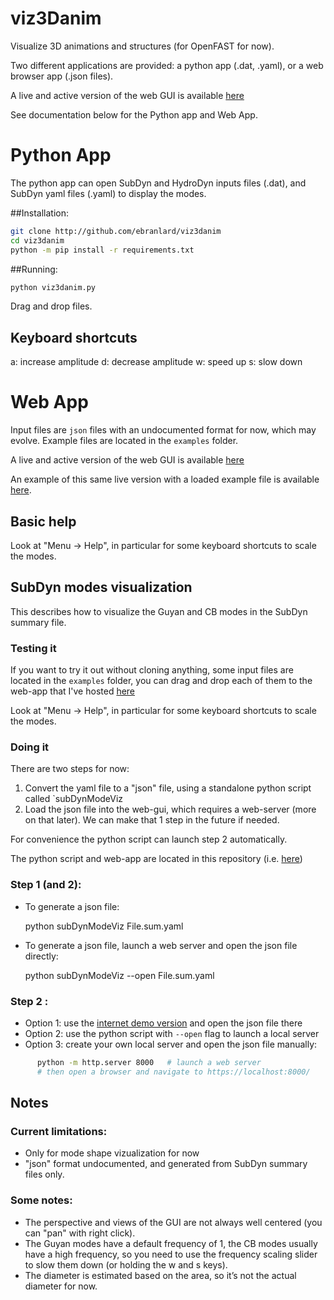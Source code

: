 # viz3Danim

Visualize 3D animations and structures (for OpenFAST for now).

Two different applications are provided: a python app (.dat, .yaml), or a web browser app (.json files).

A live and active version of the web GUI is available [here](https://ebranlard.github.io/viz3Danim/)


See documentation below for the Python app and Web App.



# Python App

The python app can open SubDyn and HydroDyn inputs files (.dat), and SubDyn yaml files (.yaml) to display the modes.

##Installation:
```bash
git clone http://github.com/ebranlard/viz3danim
cd viz3danim
python -m pip install -r requirements.txt
```

##Running:
```bash
python viz3danim.py
```

Drag and drop files.

## Keyboard shortcuts

a: increase amplitude
d: decrease amplitude
w: speed up 
s: slow down 




# Web App
Input files are `json` files with an undocumented format for now, which may evolve. Example files are located in the `examples` folder. 

A live and active version of the web GUI is available [here](https://ebranlard.github.io/viz3Danim/)

An example of this same live version with a loaded example file is available [here](https://ebranlard.github.io/viz3Danim/index.html?load=examples/OC4_Jacket.sum.json).


## Basic help

Look at "Menu -> Help", in particular for some keyboard shortcuts to scale the modes. 


## SubDyn modes visualization

This describes how to visualize the Guyan and CB modes in the SubDyn summary file.

### Testing it
If you want to try it out without cloning anything, some input files are located in the `examples` folder, you can drag and drop each of them to the web-app that I've hosted [here](https://ebranlard.github.io/viz3Danim/)

Look at "Menu -> Help", in particular for some keyboard shortcuts to scale the modes. 

### Doing it
There are two steps for now:
1.	Convert the yaml file to a "json" file, using a standalone python script called `subDynModeViz
2.	Load the json file into the web-gui, which requires a web-server (more on that later). 
We can make that 1 step in the future if needed.

For convenience the python script can launch step 2 automatically. 

The python script and web-app are located in this repository (i.e. [here](https://github.com/ebranlard/viz3Danim))

      


### Step 1 (and 2): 
-	To generate a json file:

      python subDynModeViz  File.sum.yaml  

-	To generate a json file, launch a web server and open the json file directly:

      python subDynModeViz  --open File.sum.yaml  

### Step 2 :
-	Option 1: use the [internet demo version](https://ebranlard.github.io/viz3Danim/) and open the json file there
-	Option 2: use the python script with `--open` flag to launch a local server 
-	Option 3: create your own local server and open the json file manually: 
```bash
      python -m http.server 8000   # launch a web server
      # then open a browser and navigate to https://localhost:8000/
```

## Notes

### Current limitations:
- Only for mode shape vizualization for now
- "json" format undocumented, and generated from SubDyn summary files only. 

### Some notes:
- The perspective and views of the GUI are not always well centered (you can "pan" with right click).
- The Guyan modes have a default frequency of 1, the CB modes usually have a high frequency, so you need to use the frequency scaling  slider to slow them down (or holding the w and s keys). 
- The diameter is estimated based on the area, so it’s not the actual diameter for now. 


